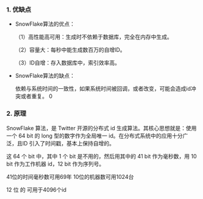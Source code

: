 ### 1. 优缺点

- SnowFlake算法的优点：


  （1）高性能高可用：生成时不依赖于数据库，完全在内存中生成。

  （2）容量大：每秒中能生成数百万的自增ID。

  （3）ID自增：存入数据库中，索引效率高。

 

- SnowFlake算法的缺点：

  依赖与系统时间的一致性，如果系统时间被回调，或者改变，可能会造成id冲突或者重复。
  0

### 2.  原理

SnowFlake 算法，是 Twitter 开源的分布式 id 生成算法。其核心思想就是：使用一个 64 bit 的 long 型的数字作为全局唯一 id。在分布式系统中的应用十分广泛，且ID 引入了时间戳，基本上保持自增的。

这 64 个 bit 中，其中 1 个 bit 是不用的，然后用其中的 41 bit 作为毫秒数，用 10 bit 作为工作机器 id，12 bit 作为序列号。

41位的时间毫秒数可用69年 10位的机器数可用1024台

12 位 的 可用于4096个id

